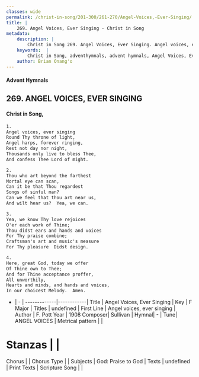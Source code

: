```yaml
---
classes: wide
permalink: /christ-in-song/201-300/261-270/Angel-Voices,-Ever-Singing/
title: |
    269. Angel Voices, Ever Singing - Christ in Song
metadata:
    description: |
        Christ in Song 269. Angel Voices, Ever Singing. Angel voices, ever singing Round Thy throne of light, Angel harps, forever ringing, Rest not day nor night, Thousands only live to bless Thee, And confess Thee Lord of might.
    keywords:  |
        Christ in Song, adventhymnals, advent hymnals, Angel Voices, Ever Singing, Angel voices, ever singing. 
    author: Brian Onang'o
---
```


#### Advent Hymnals
## 269. ANGEL VOICES, EVER SINGING
####  Christ in Song,

```txt
1.
Angel voices, ever singing
Round Thy throne of light,
Angel harps, forever ringing,
Rest not day nor night,
Thousands only live to bless Thee,
And confess Thee Lord of might.

2.
Thou who art beyond the farthest 
Mortal eye can scan,
Can it be that Thou regardest
Songs of sinful man?
Can we feel that thou art near us,
And wilt hear us?  Yea, we can.

3.
Yea, we know Thy love rejoices
O'er each work of Thine;
Thou didst ears and hands and voices
For Thy praise combine;
Craftsman's art and music's measure
For Thy pleasure  Didst design.

4.
Here, great God, today we offer
Of Thine own to Thee;
And for Thine acceptance proffer,
All unworthily,
Hearts and minds, and hands and voices,
In our choicest Melody.  Amen.

```

- |   -  |
-------------|------------|
Title | Angel Voices, Ever Singing |
Key | F Major |
Titles | undefined |
First Line | Angel voices, ever singing |
Author | F. Pott
Year | 1908
Composer| Sullivan |
Hymnal|  - |
Tune| ANGEL VOICES |
Metrical pattern | |
# Stanzas |  |
Chorus |  |
Chorus Type |  |
Subjects | God: Praise to God |
Texts | undefined |
Print Texts | 
Scripture Song |  |
    
